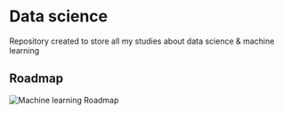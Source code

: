 # Data science
Repository created to store all my studies about data science &amp; machine learning

## Roadmap

![Machine learning Roadmap](https://miro.medium.com/max/2796/0*QYxNNYh6W9jO1b_-.png)
